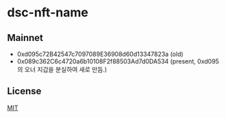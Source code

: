 # dsc-nft-name

## Mainnet
- 0xd095c72B42547c7097089E36908d60d13347823a (old)
- 0x089c362C6c4720a6b10108F2f88503Ad7d0DA534 (present, 0xd095의 오너 지갑을 분실하여 새로 만듬.)

## License
[MIT](LICENSE)
